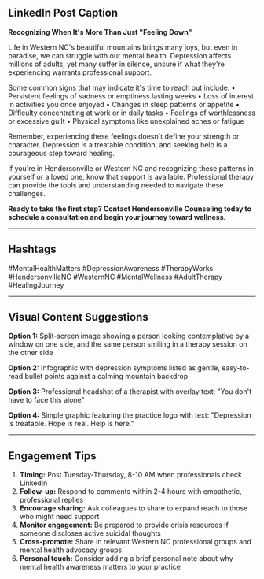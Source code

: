 ## LinkedIn Post Caption

**Recognizing When It's More Than Just "Feeling Down"**

Life in Western NC's beautiful mountains brings many joys, but even in paradise, we can struggle with our mental health. Depression affects millions of adults, yet many suffer in silence, unsure if what they're experiencing warrants professional support.

Some common signs that may indicate it's time to reach out include:
• Persistent feelings of sadness or emptiness lasting weeks
• Loss of interest in activities you once enjoyed
• Changes in sleep patterns or appetite
• Difficulty concentrating at work or in daily tasks
• Feelings of worthlessness or excessive guilt
• Physical symptoms like unexplained aches or fatigue

Remember, experiencing these feelings doesn't define your strength or character. Depression is a treatable condition, and seeking help is a courageous step toward healing.

If you're in Hendersonville or Western NC and recognizing these patterns in yourself or a loved one, know that support is available. Professional therapy can provide the tools and understanding needed to navigate these challenges.

**Ready to take the first step? Contact Hendersonville Counseling today to schedule a consultation and begin your journey toward wellness.**

---

## Hashtags
#MentalHealthMatters #DepressionAwareness #TherapyWorks #HendersonvilleNC #WesternNC #MentalWellness #AdultTherapy #HealingJourney

---

## Visual Content Suggestions

**Option 1:** Split-screen image showing a person looking contemplative by a window on one side, and the same person smiling in a therapy session on the other side

**Option 2:** Infographic with depression symptoms listed as gentle, easy-to-read bullet points against a calming mountain backdrop

**Option 3:** Professional headshot of a therapist with overlay text: "You don't have to face this alone"

**Option 4:** Simple graphic featuring the practice logo with text: "Depression is treatable. Hope is real. Help is here."

---

## Engagement Tips

1. **Timing:** Post Tuesday-Thursday, 8-10 AM when professionals check LinkedIn
2. **Follow-up:** Respond to comments within 2-4 hours with empathetic, professional replies
3. **Encourage sharing:** Ask colleagues to share to expand reach to those who might need support
4. **Monitor engagement:** Be prepared to provide crisis resources if someone discloses active suicidal thoughts
5. **Cross-promote:** Share in relevant Western NC professional groups and mental health advocacy groups
6. **Personal touch:** Consider adding a brief personal note about why mental health awareness matters to your practice